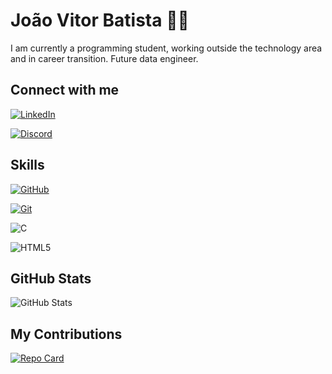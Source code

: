 # João Vitor Batista 👨‍💻
I am currently a programming student, working outside the technology area and in career transition. Future data engineer.    

## Connect with me
[![LinkedIn](https://img.shields.io/badge/LinkedIn-000?style=for-the-badge&logo=linkedin&logoColor=0E76A8)](https://www.linkedin.com/in/joao-vitor-batista-/)

[![Discord](https://img.shields.io/badge/Discord-000?style=for-the-badge&logo=discord)](https://www.discord.com/in/sucard/) 

## Skills
[![GitHub](https://img.shields.io/badge/GitHub-000?style=for-the-badge&logo=github&logoColor=fff)](https://docs.github.com/)

[![Git](https://img.shields.io/badge/Git-000?style=for-the-badge&logo=git&logoColor=fff)](https://git-scm.com/doc) 

![C](https://img.shields.io/badge/C-000?style=for-the-badge&logo=c)

![HTML5](https://img.shields.io/badge/HTML5-000?style=for-the-badge&logo=html5)

## GitHub Stats

![GitHub Stats](https://github-readme-stats.vercel.app/api?username=sucard&theme=transparent&bg_color=000&border_color=30A3DC&show_icons=true&icon_color=30A3DC&title_color=E94D5F&hide_title=true&text_color=FFF)


## My Contributions

[![Repo Card](https://github-readme-stats.vercel.app/api/pin/?username=sucard&repo=dio-lab-open-source&bg_color=000&border_color=30A3DC&show_icons=true&icon_color=30A3DC&title_color=E94D5F&text_color=FFF)](https://github.com/sucard/dio-lab-open-source)
